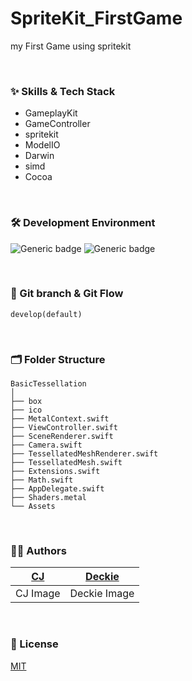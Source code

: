# SpriteKit_FirstGame
my First Game using spritekit

<br/>

### :sparkles: Skills & Tech Stack
* GameplayKit
* GameController
* spritekit
* ModelIO
* Darwin
* simd
* Cocoa



<br/>

### 🛠 Development Environment

![Generic badge](https://img.shields.io/badge/iOS-15.0+-lightgrey.svg) ![Generic badge](https://img.shields.io/badge/Xcode-14.3-blue.svg)

<br/>

### 🔀 Git branch & Git Flow

```
develop(default)
```
<br/>

### 🗂 Folder Structure
```
BasicTessellation
│ 
├── box
├── ico
├── MetalContext.swift
├── ViewController.swift
├── SceneRenderer.swift
├── Camera.swift
├── TessellatedMeshRenderer.swift
├── TessellatedMesh.swift
├── Extensions.swift
├── Math.swift
├── AppDelegate.swift
├── Shaders.metal
└── Assets

```

<br/>

  
### 🧑‍💻 Authors

<div align="center"> 
  
|[CJ](https://github.com/ChangJin-Lee)| [Deckie](https://github.com/bumee)|
|:---:|:---:|
|CJ Image| Deckie Image |

  
</div>

<br/>

### :lock_with_ink_pen: License

[MIT](https://choosealicense.com/licenses/mit/)
